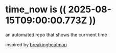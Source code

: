 # time_now is (( 2025-08-15T09:00:00.773Z ))

an automated repo that shows the currnent time

inspired by [breakingheatmap](https://github.com/breakingheatmap/breakingheatmap)